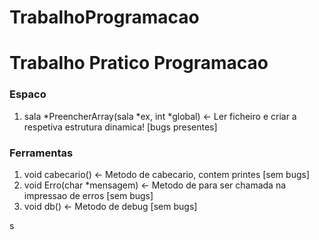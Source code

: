 # TrabalhoProgramacao

<h1>Trabalho Pratico Programacao</h1>

<h3>Espaco</h3>
<ol>
	<li>sala *PreencherArray(sala *ex, int *global) <- Ler ficheiro e criar a respetiva estrutura dinamica! [bugs presentes]</li>
</ol>
<h3>Ferramentas</h3>
<ol>
	<li>void cabecario() <- Metodo de cabecario, contem printes [sem bugs]</li>
	<li>void Erro(char *mensagem) <- Metodo de para ser chamada na impressao de erros [sem bugs]</li>
	<li>void db() <- Metodo de debug [sem bugs]</li>

</ol>
s